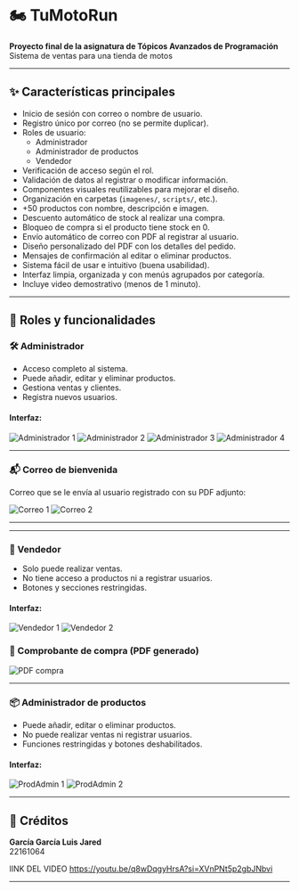 # 🏍️ TuMotoRun

**Proyecto final de la asignatura de Tópicos Avanzados de Programación**  
Sistema de ventas para una tienda de motos

---

## ✨ Características principales

- Inicio de sesión con correo o nombre de usuario.
- Registro único por correo (no se permite duplicar).
- Roles de usuario:
  - Administrador
  - Administrador de productos
  - Vendedor
- Verificación de acceso según el rol.
- Validación de datos al registrar o modificar información.
- Componentes visuales reutilizables para mejorar el diseño.
- Organización en carpetas (`imagenes/`, `scripts/`, etc.).
- +50 productos con nombre, descripción e imagen.
- Descuento automático de stock al realizar una compra.
- Bloqueo de compra si el producto tiene stock en 0.
- Envío automático de correo con PDF al registrar al usuario.
- Diseño personalizado del PDF con los detalles del pedido.
- Mensajes de confirmación al editar o eliminar productos.
- Sistema fácil de usar e intuitivo (buena usabilidad).
- Interfaz limpia, organizada y con menús agrupados por categoría.
- Incluye video demostrativo (menos de 1 minuto).

---

## 👥 Roles y funcionalidades

### 🛠️ Administrador

- Acceso completo al sistema.
- Puede añadir, editar y eliminar productos.
- Gestiona ventas y clientes.
- Registra nuevos usuarios.

#### Interfaz:

![Administrador 1](https://github.com/user-attachments/assets/a2d486c0-7a4e-4fb0-96ee-2b102400f678)
![Administrador 2](https://github.com/user-attachments/assets/26fb0219-a8c6-4552-bce1-cf6ac3db1dcd)
![Administrador 3](https://github.com/user-attachments/assets/2cafa915-6c8f-4f26-9aa6-38843216bbad)
![Administrador 4](https://github.com/user-attachments/assets/a9015ce3-328a-46eb-9839-e2caaf34ce05)

---

### 📬 Correo de bienvenida

Correo que se le envía al usuario registrado con su PDF adjunto:

![Correo 1](https://github.com/user-attachments/assets/71651bbc-82df-4037-9921-e25f90c64004)
![Correo 2](https://github.com/user-attachments/assets/5cbd21d6-8a59-4a05-bd5a-bc2f94eaad66)

---



---

### 💼 Vendedor

- Solo puede realizar ventas.
- No tiene acceso a productos ni a registrar usuarios.
- Botones y secciones restringidas.

#### Interfaz:

![Vendedor 1](https://github.com/user-attachments/assets/b3965331-78e5-43b5-a724-beb4baf4142d)
![Vendedor 2](https://github.com/user-attachments/assets/b2b2644c-3ede-4cb4-bba2-2c3fd38838cc)

### 🧾 Comprobante de compra (PDF generado)

![PDF compra](https://github.com/user-attachments/assets/229f82d7-6ed1-4135-9b88-9cc82ae4f84f)

---

### 📦 Administrador de productos

- Puede añadir, editar o eliminar productos.
- No puede realizar ventas ni registrar usuarios.
- Funciones restringidas y botones deshabilitados.

#### Interfaz:

![ProdAdmin 1](https://github.com/user-attachments/assets/1808d0ca-b37c-466b-a0a8-6055147474f7)
![ProdAdmin 2](https://github.com/user-attachments/assets/4445bad5-f322-461c-b31d-48a6790ad92f)

---

## 👤 Créditos

**García García Luis Jared**  
 22161064

 lINK DEL VIDEO 
 https://youtu.be/q8wDqgyHrsA?si=XVnPNt5p2gbJNbvi
 

---









